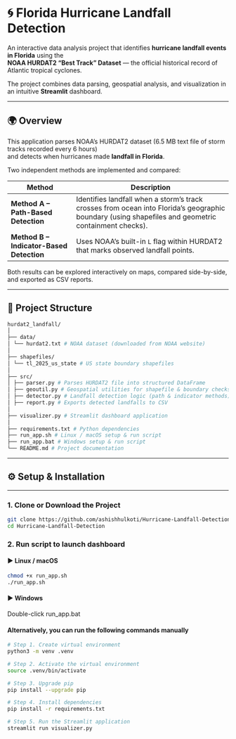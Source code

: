 # 🌀 Florida Hurricane Landfall Detection

An interactive data analysis project that identifies **hurricane landfall events in Florida** using the  
**NOAA HURDAT2 “Best Track” Dataset** — the official historical record of Atlantic tropical cyclones.

The project combines data parsing, geospatial analysis, and visualization in an intuitive **Streamlit** dashboard.

---

## 🌍 Overview

This application parses NOAA’s HURDAT2 dataset (6.5 MB text file of storm tracks recorded every 6 hours)  
and detects when hurricanes made **landfall in Florida**.

Two independent methods are implemented and compared:

| Method | Description |
|---------|--------------|
| **Method A – Path-Based Detection** | Identifies landfall when a storm’s track crosses from ocean into Florida’s geographic boundary (using shapefiles and geometric containment checks). |
| **Method B – Indicator-Based Detection** | Uses NOAA’s built-in `L` flag within HURDAT2 that marks observed landfall points. |

Both results can be explored interactively on maps, compared side-by-side, and exported as CSV reports.

---

## 🧠 Project Structure
```bash
hurdat2_landfall/
│
├── data/
│ └── hurdat2.txt # NOAA dataset (downloaded from NOAA website)
│
├── shapefiles/
│ └── tl_2025_us_state # US state boundary shapefiles
│
├── src/
│ ├── parser.py # Parses HURDAT2 file into structured DataFrame
│ ├── geoutil.py # Geospatial utilities for shapefile & boundary checks
│ ├── detector.py # Landfall detection logic (path & indicator methods)
│ ├── report.py # Exports detected landfalls to CSV
│
├── visualizer.py # Streamlit dashboard application
│
├── requirements.txt # Python dependencies
├── run_app.sh # Linux / macOS setup & run script
├── run_app.bat # Windows setup & run script
└── README.md # Project documentation
```
---

## ⚙️ Setup & Installation

---

### 1. Clone or Download the Project

```bash
git clone https://github.com/ashishhulkoti/Hurricane-Landfall-Detection.git
cd Hurricane-Landfall-Detection
```


### 2. Run script to launch dashboard
#### ▶️ **Linux / macOS**

```bash
chmod +x run_app.sh
./run_app.sh
```
#### ▶️ **Windows**

Double-click run_app.bat

#### Alternatively, you can run the following commands manually

```bash
# Step 1. Create virtual environment
python3 -m venv .venv

# Step 2. Activate the virtual environment
source .venv/bin/activate

# Step 3. Upgrade pip
pip install --upgrade pip

# Step 4. Install dependencies
pip install -r requirements.txt

# Step 5. Run the Streamlit application
streamlit run visualizer.py
```
